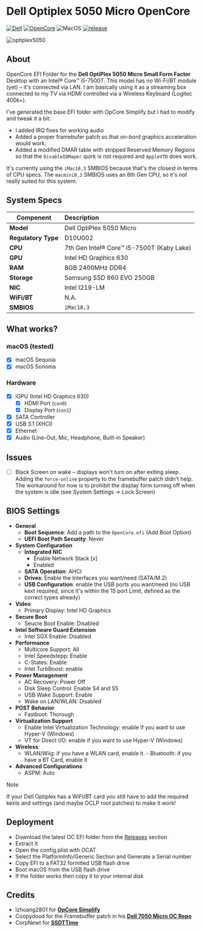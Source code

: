 # Dell Optiplex 5050 Micro OpenCore
[![Dell](https://img.shields.io/badge/Dell-Optiplex_5050_Micro-informational.svg)](https://dl.dell.com/topicspdf/optiplex-5050-desktop_owners-manual2_en-us.pdf) [![OpenCore](https://img.shields.io/badge/OpenCore-1.0.5-cyan.svg)](https://github.com/acidanthera/OpenCorePkg/releases/latest) ![MacOS](https://img.shields.io/badge/macOS-14.7.5–15.5-purple.svg) [![release](https://img.shields.io/badge/Download-latest-success.svg)](https://github.com/5T33Z0/Dell-Optiplex-5050-Micro-OpenCore/releases)

![optiplex5050](https://github.com/user-attachments/assets/b9b0908a-2a02-46fc-9964-239fdfd2c4a8)

## About

OpenCore EFI Folder for the **Dell OptiPlex 5050 Micro Small Form Factor** Desktop with an Intel® Core™ i5-7500T. This model has no Wi-Fi/BT module (yet) – it's connected via LAN. I am basically using it as a streaming box connected to my TV via HDMI controlled via a Wireless Keyboard (Logitec 400k+).

I've generated the base EFI folder with OpCore Simplify but I had to modify and tweak it a bit: 

- I added IRQ fixes for working audio 
- Added a proper framebufer patch so that on-bord graphics acceleration would work. 
- Added a modified DMAR table with stripped Reserved Memory Regions so that the `DisableIOMaper` quirk is not required and `AppleVTD` does work.

It's currently using the `iMac18,3` SMBIOS because that's the closest in terms of CPU specs. The `macmini8,3` SMBIOS uses an 8th Gen CPU, so it's not really suited for this system.

## System Specs

**Compenent**   | Description 
----------------|:--------------------------------|
**Model**       | Dell OptiPlex 5050 Micro
**Regulatory Type** | D10U002
**CPU**         | 7th Gen Intel® Core™ i5-7500T (Kaby Lake) 
**GPU**         | Intel HD Graphics 630 
**RAM**         | 8GB 2400MHz DDR4 
**Storage**     | Samsung SSD 860 EVO 250GB     
**NIC**         | Intel I219-LM
**WiFi/BT**     | N.A. 
**SMBIOS**      | `iMac18,3`       

## What works?

### macOS (tested)

- [x] macOS Sequoia
- [x] macOS Sonoma

### Hardware

- [x] iGPU (Intel HD Graphics 630)
	- [x] HDMI Port (`con0`)
 	- [x] Display Port (`con1`)  
- [x] SATA Controller
- [x] USB 3.1 (XHCI)
- [x] Ethernet
- [x] Audio (Line-Out, Mic, Headphone, Built-in Speaker)
  
## Issues

- [ ] Black Screen on wake – displays won't turn on after exiting sleep. Adding the `force-online` property to the framebuffer patch didn't help. The workaround for now is to prohibit the display form turning off when the system is idle (see System Settings &rarr; Lock Screen) 

## BIOS Settings

- **General**
	- **Boot Sequence**: Add a path to the `OpenCore.efi` (Add Boot Option)
	- **UEFI Boot Path Security**: Never
- **System Configuration**
	- **Integrated NIC**
		- Enable Network Stack [x]
		- Enabled
	- **SATA Operation**: AHCI
	- **Drives**: Enable the Interfaces you want/need (SATA/M.2)
	- **USB Configuration**: enable the USB ports you want/need (no USB kext required, since it's within the 15 port Limit, defined as the correct types already)
- **Video**
	- Primary Display: Intel HD Graphics
- **Secure Boot**
	- Seucre Boot Enable: Disabled
- **Intel Software Guard Extension**
	- Intel SGX Enable: Disabled
- **Performance**
	- Multicore Support: All
	- Intel Speedstepp: Enable
	- C-States: Enable
	- Intel TurbBoost: enable
- **Power Management**
	- AC Recovery: Power Off
	- Disk Sleep Control: Enable S4 and S5
	- USB Wake Support: Enable
	- Wake on LAN/WLAN: Disabled
- **POST Behavior**
	- Fastboot: Thorough	 
- **Virtualization Support**
	- Enable Intel Virtualization Technology: enable if you want to use Hyper-V (Windows)
	- VT for Direct I/O: enable if you want to use Hyper-V (Windows)
- **Wireless**:
	-  WLAN/Wiig: if you have a WLAN card, enable it. 	-  Bluetooth: if you have a BT Card, enable it
- **Advanced Configurations**
	- ASPM: Auto

> [!NOTE]
> 
> If your Dell Optiplex has a WiFI/BT card you still have to add the required kexts and settings (and maybe OCLP root patches) to make it work! 

## Deployment
- Download the latest OC EFI folder from the [Releases](https://github.com/5T33Z0/Dell-Optiplex-5050-Micro-OpenCore/releases) section
- Extract it
- Open the config.plist with OCAT
- Select the PlatformInfo/Generic Section and Generate a Serial number
- Copy EFI to a FAT32 formtted USB flash drive
- Boot macOS from the USB flash drive
- If the folder works then copy it to your internal disk

## Credits
- lzhoang2801 for [**OpCore Simplify**](https://github.com/lzhoang2801/OpCore-Simplify)
- Coopydood for the Framebuffer patch in his [**Dell 7050 Micro OC Repo**](https://github.com/Coopydood/OpenCore-OptiPlex7050-Micro/)
- CorpNewt for [**SSDTTime**](https://github.com/corpnewt/SSDTTime)
